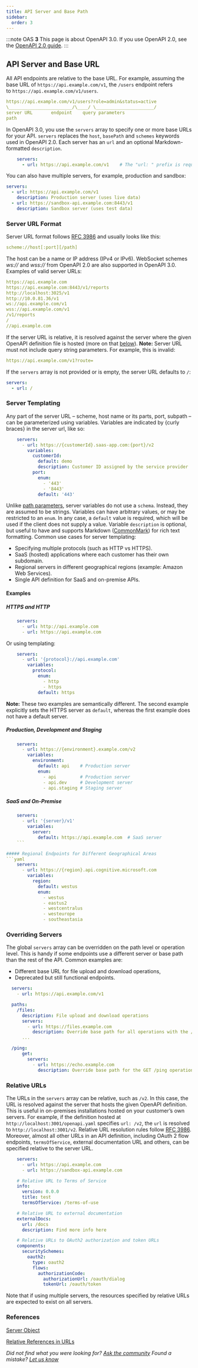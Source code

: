 ```yaml
---
title: API Server and Base Path
sidebar:
  order: 3
---
```


:::note
OAS **3** This page is about OpenAPI 3.0. If you use OpenAPI 2.0, see the [OpenAPI 2.0 guide](/specification/20/api-host-and-base-path/).
:::

## API Server and Base URL

All API endpoints are relative to the base URL. For example, assuming the base URL of `https://api.example.com/v1`, the `/users` endpoint refers to `https://api.example.com/v1/users`.

```yaml
https://api.example.com/v1/users?role=admin&status=active
\________________________/\____/ \______________________/
server URL       endpoint    query parameters
path
```

In OpenAPI 3.0, you use the `servers` array to specify one or more base URLs for your API. `servers` replaces the `host`, `basePath` and `schemes` keywords used in OpenAPI 2.0. Each server has an `url` and an optional Markdown-formatted `description`.

```yaml
    servers:
      - url: https://api.example.com/v1    # The "url: " prefix is required
```

You can also have multiple servers, for example, production and sandbox:

```yaml
servers:
  - url: https://api.example.com/v1
    description: Production server (uses live data)
  - url: https://sandbox-api.example.com:8443/v1
    description: Sandbox server (uses test data)
```

### Server URL Format

Server URL format follows [RFC 3986](https://tools.ietf.org/html/rfc3986) and usually looks like this:

```yaml
scheme://host[:port][/path]
```

The host can be a name or IP address (IPv4 or IPv6). WebSocket schemes _ws://_ and _wss://_ from OpenAPI 2.0 are also supported in OpenAPI 3.0. Examples of valid server URLs:

```yaml
https://api.example.com
https://api.example.com:8443/v1/reports
http://localhost:3025/v1
http://10.0.81.36/v1
ws://api.example.com/v1
wss://api.example.com/v1
/v1/reports
/
//api.example.com
```

If the server URL is relative, it is resolved against the server where the given OpenAPI definition file is hosted (more on that [below](#relative-urls)). **Note:** Server URL must not include query string parameters. For example, this is invalid:

```yaml
https://api.example.com/v1?route=
```

If the `servers` array is not provided or is empty, the server URL defaults to `/`:

```yaml
servers:
  - url: /
```

### Server Templating

Any part of the server URL – scheme, host name or its parts, port, subpath – can be parameterized using variables. Variables are indicated by {curly braces} in the server url, like so:

```yaml
    servers:
      - url: https://{customerId}.saas-app.com:{port}/v2
        variables:
          customerId:
            default: demo
            description: Customer ID assigned by the service provider
          port:
            enum:
              - '443'
              - '8443'
            default: '443'
```

Unlike [path parameters](/specification/describing-parameters/#path), server variables do not use a `schema`. Instead, they are assumed to be strings. Variables can have arbitrary values, or may be restricted to an `enum`. In any case, a `default` value is required, which will be used if the client does not supply a value. Variable `description` is optional, but useful to have and supports Markdown ([CommonMark](http://commonmark.org/help/)) for rich text formatting. Common use cases for server templating:

- Specifying multiple protocols (such as HTTP vs HTTPS).
- SaaS (hosted) applications where each customer has their own subdomain.
- Regional servers in different geographical regions (example: Amazon Web Services).
- Single API definition for SaaS and on-premise APIs.

#### Examples

##### HTTPS and HTTP

```yaml
    servers:
      - url: http://api.example.com
      - url: https://api.example.com
```

Or using templating:

```yaml
    servers:
      - url: '{protocol}://api.example.com'
        variables:
          protocol:
            enum:
              - http
              - https
            default: https
```

**Note:** These two examples are semantically different. The second example explicitly sets the HTTPS server as `default`, whereas the first example does not have a default server.

##### Production, Development and Staging

```yaml
    servers:
      - url: https://{environment}.example.com/v2
        variables:
          environment:
            default: api    # Production server
            enum:
              - api         # Production server
              - api.dev     # Development server
              - api.staging # Staging server
```

##### SaaS and On-Premise

````yaml
    servers:
      - url: '{server}/v1'
        variables:
          server:
            default: https://api.example.com  # SaaS server
    ```

##### Regional Endpoints for Different Geographical Areas
```yaml
    servers:
      - url: https://{region}.api.cognitive.microsoft.com
        variables:
          region:
            default: westus
            enum:
              - westus
              - eastus2
              - westcentralus
              - westeurope
              - southeastasia
````

### Overriding Servers

The global `servers` array can be overridden on the path level or operation level. This is handy if some endpoints use a different server or base path than the rest of the API. Common examples are:

- Different base URL for file upload and download operations,
- Deprecated but still functional endpoints.

```yaml
  servers:
    - url: https://api.example.com/v1

  paths:
    /files:
      description: File upload and download operations
      servers:
        - url: https://files.example.com
          description: Override base path for all operations with the /files path
      ...

  /ping:
      get:
        servers:
          - url: https://echo.example.com
            description: Override base path for the GET /ping operation
```

### Relative URLs

The URLs in the `servers` array can be relative, such as `/v2`. In this case, the URL is resolved against the server that hosts the given OpenAPI definition. This is useful in on-premises installations hosted on your customer’s own servers. For example, if the definition hosted at `http://localhost:3001/openapi.yaml` specifies `url: /v2`, the `url` is resolved to `http://localhost:3001/v2`. Relative URL resolution rules follow [RFC 3986](https://tools.ietf.org/html/rfc3986). Moreover, almost all other URLs in an API definition, including OAuth 2 flow endpoints, `termsOfService`, external documentation URL and others, can be specified relative to the server URL.

```yaml
    servers:
      - url: https://api.example.com
      - url: https://sandbox-api.example.com

    # Relative URL to Terms of Service
    info:
      version: 0.0.0
      title: test
      termsOfService: /terms-of-use

    # Relative URL to external documentation
    externalDocs:
      url: /docs
      description: Find more info here

    # Relative URLs to OAuth2 authorization and token URLs
    components:
      securitySchemes:
        oauth2:
          type: oauth2
          flows:
            authorizationCode:
              authorizationUrl: /oauth/dialog
              tokenUrl: /oauth/token
```

Note that if using multiple servers, the resources specified by relative URLs are expected to exist on all servers.

### References

[Server Object](https://github.com/OAI/OpenAPI-Specification/blob/master/versions/3.0.3.md#server-object)

[Relative References in URLs](https://github.com/OAI/OpenAPI-Specification/blob/master/versions/3.0.3.md#relativeReferences)

_Did not find what you were looking for? [Ask the community](https://community.smartbear.com/t5/Swagger-Open-Source-Tools/bd-p/SwaggerOSTools)
Found a mistake? [Let us know](https://github.com/swagger-api/swagger.io/issues)_

```

```

